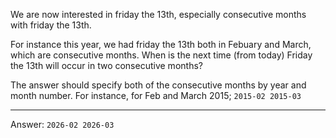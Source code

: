 We are now interested in friday the 13th, especially consecutive months with
friday the 13th.

For instance this year, we had friday the 13th both in Febuary and March, which
are consecutive months. When is the next time (from today) Friday
the 13th will occur in two consecutive months?

The answer should specify both of the consecutive months by year and month
number. For instance, for Feb and March 2015; `2015-02 2015-03`

----
Answer:
`2026-02 2026-03`
